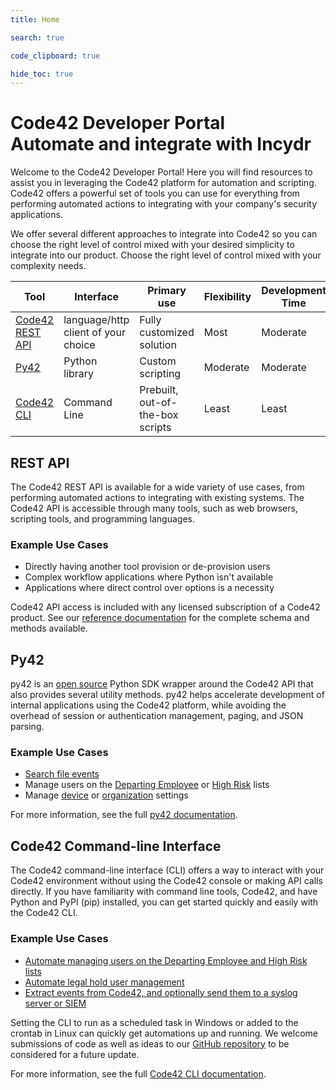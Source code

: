 ```yaml
---
title: Home

search: true

code_clipboard: true

hide_toc: true
---
```


# Code42 Developer Portal<br>Automate and integrate with Incydr

Welcome to the Code42 Developer Portal! Here you will find resources to assist you in leveraging the Code42 platform for automation and scripting. Code42 offers a powerful set of tools you can use for everything from performing automated actions to integrating with your company's security applications.

We offer several different approaches to integrate into Code42 so you can choose the right level of control mixed with your desired simplicity to integrate into our product. Choose the right level of control mixed with your complexity needs.

| Tool  | Interface | Primary use | Flexibility | Development Time |
| ----- | --------- | ----------- | ------------| ---------------- |
| [Code42 REST API](#rest-api) | language/http client of your choice | Fully customized solution | Most | Moderate |
| [Py42](#py42) | Python library | Custom scripting | Moderate | Moderate
| [Code42 CLI](#code42-command-line-interface) | Command Line | Prebuilt, out-of-the-box scripts | Least | Least



## REST API

The Code42 REST API is available for a wide variety of use cases, from performing automated actions to integrating with existing systems. The Code42 API is accessible through many tools, such as web browsers, scripting tools, and programming languages.

### Example Use Cases

* Directly having another tool provision or de-provision users
* Complex workflow applications where Python isn't available
* Applications where direct control over options is a necessity

Code42 API access is included with any licensed subscription of a Code42 product. See our [reference documentation](/api/) for the complete schema and methods available.

## Py42

py42 is an [open source](https://github.com/code42/py42) Python SDK wrapper around the Code42 API that also provides several utility methods. py42 helps accelerate development of internal applications using the Code42 platform, while avoiding the overhead of session or authentication management, paging, and JSON parsing.

### Example Use Cases

* [Search file events](https://py42docs.code42.com/en/stable/userguides/searches.html)
* Manage users on the [Departing Employee](https://py42docs.code42.com/en/stable/userguides/departingemployee.html) or [High Risk](https://py42docs.code42.com/en/stable/userguides/highriskemployee.html) lists
* Manage [device](https://py42docs.code42.com/en/stable/userguides/devicesettings.html) or [organization](https://py42docs.code42.com/en/stable/userguides/orgsettings.html) settings

For more information, see the full [py42 documentation](https://py42docs.code42.com).


## Code42 Command-line Interface

The Code42 command-line interface (CLI) offers a way to interact with your Code42 environment without using the Code42 console or making API calls directly. If you have familiarity with command line tools, Code42, and have Python and PyPI (pip) installed, you can get started quickly and easily with the Code42 CLI.

### Example Use Cases

* [Automate managing users on the Departing Employee and High Risk lists](https://clidocs.code42.com/en/latest/userguides/detectionlists.html)
* [Automate legal hold user management](https://clidocs.code42.com/en/latest/userguides/legalhold.html)
* [Extract events from Code42, and optionally send them to a syslog server or SIEM](https://clidocs.code42.com/en/latest/userguides/siemexample.html)

Setting the CLI to run as a scheduled task in Windows or added to the crontab in Linux can quickly get automations up and running. We welcome submissions of code as well as ideas to our [GitHub repository](https://github.com/code42/code42cli) to be considered for a future update.

For more information, see the full [Code42 CLI documentation](https://clidocs.code42.com).
